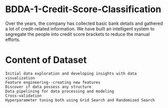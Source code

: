 # BDDA-1-Credit-Score-Classification
Over the years, the company has collected basic bank details and gathered a lot of credit-related information.
We have built an intelligent system to segregate the people into credit score brackets to reduce the manual efforts.

# Content of Dataset
	Initial data exploration and developing insights with data visualization
	Feature engineering--creating new features
	Discover if data possess any structure
	Data pipelining for data processing and modeling
	Cross-validation
	Hyperparameter tuning both using Grid Search and Randomized Search
